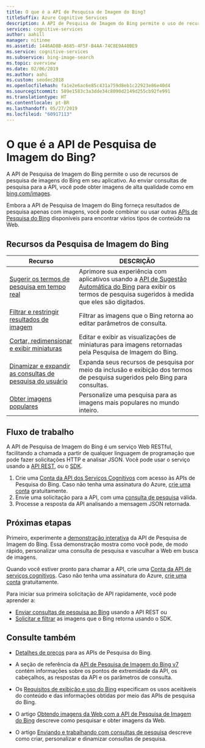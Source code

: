 ```yaml
---
title: O que é a API de Pesquisa de Imagem do Bing?
titleSuffix: Azure Cognitive Services
description: A API de Pesquisa de Imagem do Bing permite o uso de recursos de pesquisa de imagens cognitivas do Bing em seu aplicativo. Ao enviar consultas de pesquisa de usuário com a API, você pode obter e exibir imagens relevantes e de alta qualidade semelhantes às Imagens do Bing.
services: cognitive-services
author: aahill
manager: nitinme
ms.assetid: 1446AD8B-A685-4F5F-B4AA-74C8E9A40BE9
ms.service: cognitive-services
ms.subservice: bing-image-search
ms.topic: overview
ms.date: 02/06/2019
ms.author: aahi
ms.custom: seodec2018
ms.openlocfilehash: fa1e2e6ac6e85c431a759d8eb1c22923e86e40d4
ms.sourcegitcommit: 509e1583c3a3dde34c8090d2149d255cb92fe991
ms.translationtype: HT
ms.contentlocale: pt-BR
ms.lasthandoff: 05/27/2019
ms.locfileid: "60917113"
---
```

# <a name="what-is-the-bing-image-search-api"></a>O que é a API de Pesquisa de Imagem do Bing?

A API de Pesquisa de Imagem do Bing permite o uso de recursos de pesquisa de imagens do Bing em seu aplicativo. Ao enviar consultas de pesquisa para a API, você pode obter imagens de alta qualidade como em [bing.com/images](https://www.bing.com/images).

Embora a API de Pesquisa de Imagem do Bing forneça resultados de pesquisa apenas com imagens, você pode combinar ou usar outras [APIs de Pesquisa do Bing](../bing-web-search/bing-api-comparison.md) disponíveis para encontrar vários tipos de conteúdo na Web.

## <a name="bing-image-search-features"></a>Recursos da Pesquisa de Imagem do Bing

| Recurso                                                                                                                                                                                 | DESCRIÇÃO                                                                                                                                                            |
|-----------------------------------------------------------------------------------------------------------------------------------------------------------------------------------------|------------------------------------------------------------------------------------------------------------------------------------------------------------------------|
| [Sugerir os termos de pesquisa em tempo real](https://docs.microsoft.com/azure/cognitive-services/bing-image-search/concepts/bing-image-search-sending-queries) | Aprimore sua experiência com aplicativos usando a [API de Sugestão Automática do Bing](../bing-autosuggest/get-suggested-search-terms.md) para exibir os termos de pesquisa sugeridos à medida que eles são digitados. |
| [Filtrar e restringir resultados de imagem](https://docs.microsoft.com/azure/cognitive-services/bing-image-search/concepts/bing-image-search-get-images)                       | Filtrar as imagens que o Bing retorna ao editar parâmetros de consulta.                                                                                                       |
| [Cortar, redimensionar e exibir miniaturas](https://docs.microsoft.com/azure/cognitive-services/bing-image-search/resize-and-crop-thumbnails)                                                | Editar e exibir as visualizações de miniaturas para imagens retornadas pela Pesquisa de Imagem do Bing.                                                                                      |
| [Dinamizar e expandir as consultas de pesquisa do usuário](https://docs.microsoft.com/azure/cognitive-services/bing-image-search/concepts/bing-image-search-sending-queries)               | Expanda seus recursos de pesquisa por meio da inclusão e exibição dos termos de pesquisa sugeridos pelo Bing para consultas.                                                                    |
| [Obter imagens populares](https://review.docs.microsoft.com/azure/cognitive-services/bing-image-search/trending-images)                                                                     | Personalize uma pesquisa para as imagens mais populares no mundo inteiro.                                                                                                          |

## <a name="workflow"></a>Fluxo de trabalho

A API de Pesquisa de Imagem do Bing é um serviço Web RESTful, facilitando a chamada a partir de qualquer linguagem de programação que pode fazer solicitações HTTP e analisar JSON. Você pode usar o serviço usando a [API REST](https://docs.microsoft.com/azure/cognitive-services/bing-image-search/quickstarts/csharp?), ou o [SDK](https://docs.microsoft.com/azure/cognitive-services/bing-image-search/image-search-sdk-quickstart).

1. Crie uma [Conta da API dos Serviços Cognitivos](https://docs.microsoft.com/azure/cognitive-services/cognitive-services-apis-create-account) com acesso às APIs de Pesquisa do Bing. Caso não tenha uma assinatura do Azure, [crie uma conta](https://azure.microsoft.com/try/cognitive-services/?api=bing-web-search-api) gratuitamente.
2. Envie uma solicitação para a API, com uma [consulta de pesquisa](https://docs.microsoft.com/azure/cognitive-services/bing-image-search/concepts/bing-image-search-sending-queries) válida.
3. Processe a resposta da API analisando a mensagem JSON retornada.

## <a name="next-steps"></a>Próximas etapas

Primeiro, experimente a [demonstração interativa](https://azure.microsoft.com/services/cognitive-services/bing-image-search-api/) da API de Pesquisa de Imagem do Bing.
Essa demonstração mostra como você pode, de modo rápido, personalizar uma consulta de pesquisa e vasculhar a Web em busca de imagens.

Quando você estiver pronto para chamar a API, crie uma [Conta da API de serviços cognitivos](https://docs.microsoft.com/azure/cognitive-services/cognitive-services-apis-create-account). Caso não tenha uma assinatura do Azure, [crie uma conta](https://azure.microsoft.com/try/cognitive-services/?api=bing-web-search-api) gratuitamente.

Para iniciar sua primeira solicitação de API rapidamente, você pode aprender a:

* [Enviar consultas de pesquisa ao Bing](https://docs.microsoft.com/azure/cognitive-services/bing-image-search/quickstarts/csharp) usando a API REST ou
* [Solicitar e filtrar](https://docs.microsoft.com/azure/cognitive-services/bing-image-search/image-search-sdk-quickstart) as imagens que o Bing retorna usando o SDK.

## <a name="see-also"></a>Consulte também

* [Detalhes de preços](https://azure.microsoft.com/pricing/details/cognitive-services/search-api/) para as APIs de Pesquisa do Bing. 

* A seção de referência da [API de Pesquisa de Imagem do Bing v7](https://docs.microsoft.com/rest/api/cognitiveservices/bing-images-api-v7-reference) contém informações sobre os pontos de extremidade da API, os cabeçalhos, as respostas da API e os parâmetros de consulta.

* Os [Requisitos de exibição e uso do Bing](./useanddisplayrequirements.md) especificam os usos aceitáveis do conteúdo e das informações obtidas por meio das APIs de pesquisa do Bing.

* O artigo [Obtendo imagens da Web com a API de Pesquisa de Imagem do Bing](https://docs.microsoft.com/azure/cognitive-services/bing-image-search/concepts/bing-image-search-get-images) descreve como pesquisar e obter imagens da Web.

* O artigo [Enviando e trabalhando com consultas de pesquisa](https://docs.microsoft.com/azure/cognitive-services/bing-image-search/concepts/bing-image-search-sending-queries) descreve como criar, personalizar e dinamizar consultas de pesquisa.
